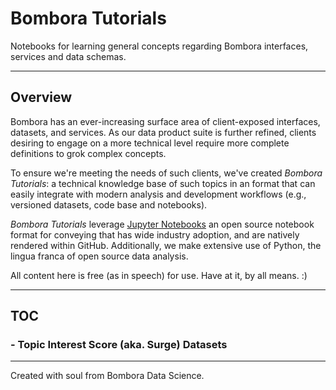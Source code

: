 
# Bombora Tutorials

Notebooks for learning general concepts regarding Bombora interfaces, services and data schemas.

---
## Overview

Bombora has an ever-increasing surface area of client-exposed interfaces, datasets, and services. As our data product suite is further refined, clients desiring to engage on a more technical level require more complete definitions to grok complex concepts.

To ensure we're meeting the needs of such clients, we've created *Bombora Tutorials*: a technical knowledge base of such topics in an format that can easily integrate with modern analysis and development workflows (e.g., versioned datasets, code base and notebooks).

*Bombora Tutorials* leverage [Jupyter Notebooks](http://jupyter.org/) an open source notebook format for conveying that has wide industry adoption, and are natively rendered within GitHub. Additionally, we make extensive use of Python, the lingua franca of open source data analysis.

All content here is free (as in speech) for use. Have at it, by all means. :)

----

## TOC

### - Topic Interest Score (aka. Surge) Datasets

---

Created with soul from Bombora Data Science.
